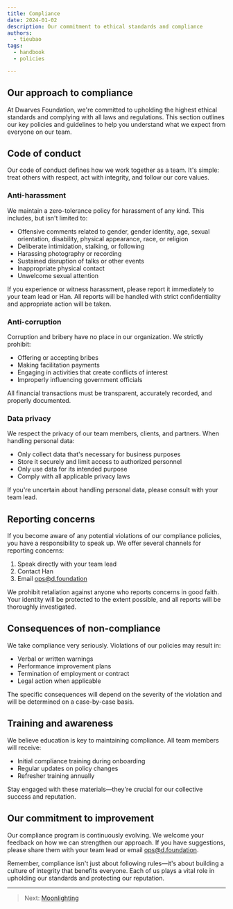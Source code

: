 ```yaml
---
title: Compliance
date: 2024-01-02
description: Our commitment to ethical standards and compliance
authors:
  - tieubao
tags:
  - handbook
  - policies

---
```


## Our approach to compliance

At Dwarves Foundation, we're committed to upholding the highest ethical standards and complying with all laws and regulations. This section outlines our key policies and guidelines to help you understand what we expect from everyone on our team.

## Code of conduct

Our code of conduct defines how we work together as a team. It's simple: treat others with respect, act with integrity, and follow our core values.

### Anti-harassment

We maintain a zero-tolerance policy for harassment of any kind. This includes, but isn't limited to:

- Offensive comments related to gender, gender identity, age, sexual orientation, disability, physical appearance, race, or religion
- Deliberate intimidation, stalking, or following
- Harassing photography or recording
- Sustained disruption of talks or other events
- Inappropriate physical contact
- Unwelcome sexual attention

If you experience or witness harassment, please report it immediately to your team lead or Han. All reports will be handled with strict confidentiality and appropriate action will be taken.

### Anti-corruption

Corruption and bribery have no place in our organization. We strictly prohibit:

- Offering or accepting bribes
- Making facilitation payments
- Engaging in activities that create conflicts of interest
- Improperly influencing government officials

All financial transactions must be transparent, accurately recorded, and properly documented.

### Data privacy

We respect the privacy of our team members, clients, and partners. When handling personal data:

- Only collect data that's necessary for business purposes
- Store it securely and limit access to authorized personnel
- Only use data for its intended purpose
- Comply with all applicable privacy laws

If you're uncertain about handling personal data, please consult with your team lead.

## Reporting concerns

If you become aware of any potential violations of our compliance policies, you have a responsibility to speak up. We offer several channels for reporting concerns:

1. Speak directly with your team lead
2. Contact Han
3. Email <ops@d.foundation>

We prohibit retaliation against anyone who reports concerns in good faith. Your identity will be protected to the extent possible, and all reports will be thoroughly investigated.

## Consequences of non-compliance

We take compliance very seriously. Violations of our policies may result in:

- Verbal or written warnings
- Performance improvement plans
- Termination of employment or contract
- Legal action when applicable

The specific consequences will depend on the severity of the violation and will be determined on a case-by-case basis.

## Training and awareness

We believe education is key to maintaining compliance. All team members will receive:

- Initial compliance training during onboarding
- Regular updates on policy changes
- Refresher training annually

Stay engaged with these materials—they're crucial for our collective success and reputation.

## Our commitment to improvement

Our compliance program is continuously evolving. We welcome your feedback on how we can strengthen our approach. If you have suggestions, please share them with your team lead or email <ops@d.foundation>.

Remember, compliance isn't just about following rules—it's about building a culture of integrity that benefits everyone. Each of us plays a vital role in upholding our standards and protecting our reputation.

---

> Next: [Moonlighting](moonlighting.md)
